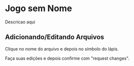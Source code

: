 # Jogo sem Nome

Descricao aqui

## Adicionando/Editando Arquivos

Clique no nome do arquivo e depois no símbolo do lápis.

Faça suas edições e depois confirme com "request changes".
